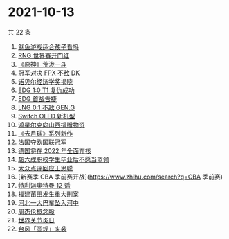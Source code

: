 # 2021-10-13

共 22 条

<!-- BEGIN ZHIHUSEARCH -->
<!-- 最后更新时间 Wed Oct 13 2021 08:39:39 GMT+0800 (China Standard Time) -->
1. [鱿鱼游戏适合孩子看吗](https://www.zhihu.com/search?q=鱿鱼游戏)
1. [RNG 世界赛开门红](https://www.zhihu.com/search?q=RNG)
1. [《原神》荒泷一斗](https://www.zhihu.com/search?q=原神)
1. [冠军对决 FPX 不敌 DK](https://www.zhihu.com/search?q=FPX)
1. [诺贝尔经济学奖揭晓](https://www.zhihu.com/search?q=诺贝尔经济学奖)
1. [EDG 1:0 T1 复仇成功](https://www.zhihu.com/search?q=EDG)
1. [EDG 首战告捷](https://www.zhihu.com/search?q=EDG)
1. [LNG 0:1 不敌 GEN.G](https://www.zhihu.com/search?q=LNG)
1. [Switch OLED 新机型](https://www.zhihu.com/search?q=switch)
1. [鸿星尔克向山西捐赠物资](https://www.zhihu.com/search?q=鸿星尔克)
1. [《去月球》系列新作](https://www.zhihu.com/search?q=影子工厂)
1. [法国夺欧国联冠军](https://www.zhihu.com/search?q=欧国联)
1. [德国将在 2022 年全面弃核](https://www.zhihu.com/search?q=德国弃核)
1. [超六成职校学生毕业后不愿当蓝领](https://www.zhihu.com/search?q=职校毕业生)
1. [大众点评回应王思聪](https://www.zhihu.com/search?q=大众点评)
1. [新赛季 CBA 季前赛开战](https://www.zhihu.com/search?q=CBA 季前赛)
1. [特利迦奥特曼 12 话 ](https://www.zhihu.com/search?q=特利迦奥特曼)
1. [福建莆田发生重大刑案](https://www.zhihu.com/search?q=福建刑案)
1. [河北一大巴车坠入河中](https://www.zhihu.com/search?q=大巴车坠河)
1. [周杰伦概念股](https://www.zhihu.com/search?q=周杰伦)
1. [世界关节炎日](https://www.zhihu.com/search?q=关节炎)
1. [台风「圆规」来袭](https://www.zhihu.com/search?q=圆规)
<!-- END ZHIHUSEARCH -->
